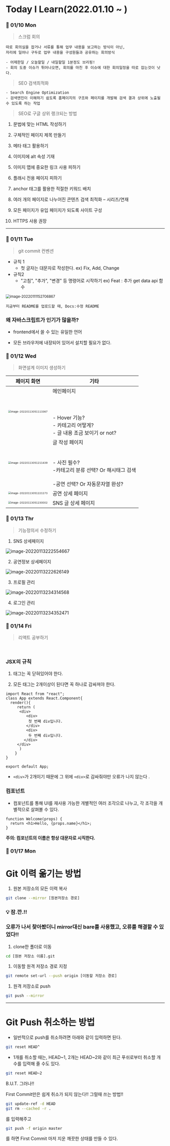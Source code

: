 # Today I Learn(2022.01.10 ~ )



### 📙 01/10 Mon

>  스크럼 회의

```
따로 회의실을 잡거나 서류를 통해 업무 내용을 보고하는 방식이 아닌,
자리에 일어나 구두로 업무 내용을 구성원들과 공유하는 회의방식

- 어제한일 / 오늘할일 / 내일할일 1분정도 브리핑!
- 회의 도중 이슈가 튀어나오면, 회의를 마친 후 이슈에 대한 회의일정을 따로 잡는것이 낫다.
```



> SEO 검색최적화

```
- Search Engine Optimization
- 검색엔진이 이해하기 쉽도록 홈페이지의 구조와 페이지를 개발해 검색 결과 상위에 노출될 수 있도록 하는 작업
```



> SEO로 구글 상위 랭크되는 방법

1. 문법에 맞는 HTML 작성하기 
2. 구체적인 페이지 제목 만들기 
3. 메타 태그 활용하기 
4. 이미지에 alt 속성 기재 
5. 이미지 맵에 중요한 링크 사용 피하기 
6. 플래시 전용 페이지 피하기 
7. anchor 태그를 활용한 적절한 키워드 배치
8. 여러 개의 페이지로 나누어진 콘텐츠 검색 최적화 – 시리즈/연재

9. 모든 페이지가 유입 페이지가 되도록 사이트 구성
10. HTTPS 사용 권장



---

### 📙 01/11 Tue

> git commit 컨벤션



- 규칙 1
  - 첫 글자는 대문자로 작성한다. ex) Fix, Add, Change
- 규칙2
  - "고침", "추가", "변경" 등 명령어로 시작하기 ex) Feat : 추가 get data api 함수



<img src="md-images/image-20220111152706867.png" alt="image-20220111152706867" style="zoom:80%;" />



```
지금부터 README를 업로드할 때, Docs:수정 README
```



### 왜 자바스크립트가 인기가 많을까?

- frontend에서 쓸 수 있는 유일한 언어

- 모든 브라우저에 내장되어 있어서 설치할 필요가 없다.



### 📙 01/12 Wed

> 화면설계 이미지 생성하기



| 페이지 화면                                                  | 기타                                                         |
| ------------------------------------------------------------ | ------------------------------------------------------------ |
| <img src="md-images/image-20220113051113367.png" alt="image-20220113051113367" style="zoom:50%;" /> | 메인페이지<br /><br /><br /><br />- Hover  기능?<br />- 카테고리 어떻게?<br />- 글 내용 조금 보이기 or not? |
| <img src="md-images/image-20220113051211439.png" alt="image-20220113051211439" style="zoom:50%;" /> | 글 작성 페이지<br /><br /> <br />\- 사진 필수?<br />-카테고리 분류 선택? Or 해시태그 검색<br /><br />-공연 선택? Or 자동문자열 완성? |
| <img src="md-images/image-20220113051221173.png" alt="image-20220113051221173" style="zoom:50%;" /> | 공연 상세 페이지                                             |
| <img src="md-images/image-20220113051230002.png" alt="image-20220113051230002" style="zoom:50%;" /> | SNS 글 상세 페이지                                           |



### 📙 01/13 Thr

> 기능정의서 수정하기



1. SNS 상세페이지

![image-20220113222554667](md-images/image-20220113222554667.png)

2. 공연정보 상세페이지

![image-20220113222626149](md-images/image-20220113222626149.png)

3. 프로필 관리

![image-20220113234314568](md-images/image-20220113234314568.png)

4. 로그인 관리

![image-20220113234352471](md-images/image-20220113234352471.png)



### 📙 01/14 Fri

> 리액트 공부하기

​	

### JSX의 규칙

1. 태그는 꼭 닫혀있어야 한다. 

2. 모든 태그는 2개이상이 된다면 꼭 하나로 감싸져야 한다.

```react
import React from "react";
class App extends React.Component{
  render(){
     return (
      <div>
         <div>
          첫 번째 div입니다.
         </div>
         <div>
          두 번째 div입니다.
        </div>
     </div>
      )       
    }
}

export default App; 
```

- `<div>`가 2개이기 때문에 그 위에 `<div>`로 감싸줘야만 오류가 나지 않는다 .



### 컴포넌트

- 컴포넌트를 통해 UI를 재사용 가능한 개별적인 여러 조각으로 나누고, 각 조각을 개별적으로 살펴볼 수 있다.

```react
function Welcome(props) {
  return <h1>Hello, {props.name}</h1>;
}
```

**주의: 컴포넌트의 이름은 항상 대문자로 시직한다.**



### 📙 01/17 Mon

# Git 이력 옮기는 방법

1. 원본 저장소의 모든 이력 복사

```bash
git clone --mirror [원본저장소 경로]
```



### 💡 **잠.깐.!!**  

### 오류가 나서 찾아봤더니 mirror대신 bare를 사용했고, 오류를 해결할 수 있었다!!



1. clone한 폴더로 이동

```bash
cd [원본 저장소 이름].git
```

1. 이동할 원격 저장소 경로 지정

```bash
git remote set-url --push origin [이동할 저장소 경로]
```

1. 원격 저장소로 push

```bash
git push --mirror
```

------



# Git Push 취소하는 방법

- 일반적으로 push를 취소하려면 아래와 같이 입력하면 된다.

```bash
git reset HEAD^
```

- 1개를 취소할 때는, HEAD~1, 2개는 HEAD~2와 같이 최근 푸쉬로부터 취소할 개수를 입력해 줄 수도 있다.

```bash
git reset HEAD~2
```

B.U.T. 그러나!!

First Commit만은 쉽게 취소가 되지 않는다!! 그럴때 쓰는 방법!!

```bash
git update-ref -d HEAD
git rm --cached -r .
```

를 입력해주고

```bash
git push -f origin master
```

를 하면 First Commit 마저 지운 깨끗한 상태를 만들 수 있다.





